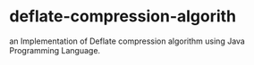 # deflate-compression-algorith
an Implementation of Deflate compression algorithm using Java Programming Language.
